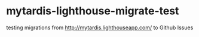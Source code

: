 mytardis-lighthouse-migrate-test
================================

testing migrations from http://mytardis.lighthouseapp.com/ to Github Issues